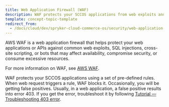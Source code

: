 ```yaml
---
title: Web Application Firewall (WAF)
description: WAF protects your SCCOS applications from web exploits and bots.
template: concept-topic-template
redirect_from:
  - /docs/cloud/dev/spryker-cloud-commerce-os/security/web-application-firewall-waf.html
---
```


AWS WAF is a web application firewall that helps protect your web applications or APIs against common web exploits, SQL injections, cross-site scripting, or bots that may affect availability, compromise security, or consume excessive resources.

For more information on WAF, see [AWS WAF](https://docs.aws.amazon.com/waf/latest/developerguide/waf-chapter.html).

WAF protects your SCCOS applications using a set of pre-defined rules. When web request triggers a rule, WAF blocks it. Occasionally, you will be getting false positives. Usually, in a web application, a false positive results into error 403. If you get the error, troubleshoot it by following [Tutorial — Troubleshooting 403 error](/docs/cloud/dev/spryker-cloud-commerce-os/troubleshooting/troubleshooting-tutorials/tutorial-troubleshooting-403-error.html).
